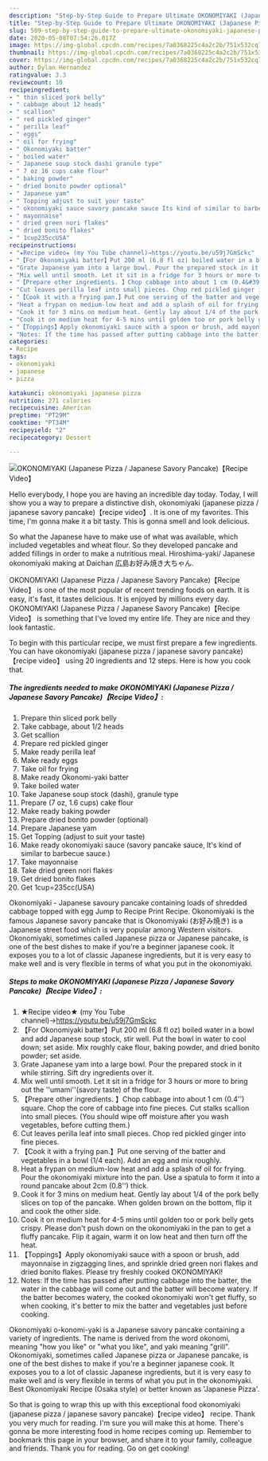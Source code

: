 ```yaml
---
description: "Step-by-Step Guide to Prepare Ultimate OKONOMIYAKI (Japanese Pizza / Japanese Savory Pancake)【Recipe Video】"
title: "Step-by-Step Guide to Prepare Ultimate OKONOMIYAKI (Japanese Pizza / Japanese Savory Pancake)【Recipe Video】"
slug: 509-step-by-step-guide-to-prepare-ultimate-okonomiyaki-japanese-pizza-japanese-savory-pancakerecipe-video
date: 2020-05-08T07:54:26.017Z
image: https://img-global.cpcdn.com/recipes/7a0368225c4a2c2b/751x532cq70/okonomiyaki-japanese-pizza-japanese-savory-pancakerecipe-video-recipe-main-photo.jpg
thumbnail: https://img-global.cpcdn.com/recipes/7a0368225c4a2c2b/751x532cq70/okonomiyaki-japanese-pizza-japanese-savory-pancakerecipe-video-recipe-main-photo.jpg
cover: https://img-global.cpcdn.com/recipes/7a0368225c4a2c2b/751x532cq70/okonomiyaki-japanese-pizza-japanese-savory-pancakerecipe-video-recipe-main-photo.jpg
author: Dylan Hernandez
ratingvalue: 3.3
reviewcount: 10
recipeingredient:
- " thin sliced pork belly"
- " cabbage about 12 heads"
- " scallion"
- " red pickled ginger"
- " perilla leaf"
- " eggs"
- " oil for frying"
- " Okonomiyaki batter"
- " boiled water"
- " Japanese soup stock dashi granule type"
- " 7 oz 16 cups cake flour"
- " baking powder"
- " dried bonito powder optional"
- " Japanese yam"
- " Topping adjust to suit your taste"
- " okonomiyaki sauce savory pancake sauce Its kind of similar to barbecue sauce"
- " mayonnaise"
- " dried green nori flakes"
- " dried bonito flakes"
- " 1cup235ccUSA"
recipeinstructions:
- "★Recipe video★ (my You Tube channel)→https://youtu.be/u59j7GmSckc"
- "【For Okonomiyaki batter】Put 200 ml (6.8 fl oz) boiled water in a bowl and add Japanese soup stock, stir well. Put the bowl in water to cool down; set aside. Mix roughly cake flour, baking powder, and dried bonito powder; set aside."
- "Grate Japanese yam into a large bowl. Pour the prepared stock in it while stirring. Sift dry ingredients over it."
- "Mix well until smooth. Let it sit in a fridge for 3 hours or more to bring out the &#39;&#39;umami&#39;&#39;(savory taste) of the flour."
- "【Prepare other ingredients. 】Chop cabbage into about 1 cm (0.4&#39;&#39;) square. Chop the core of cabbage into fine pieces. Cut stalks scallion into small pieces. (You should wipe off moisture after you wash vegetables, before cutting them.)"
- "Cut leaves perilla leaf into small pieces. Chop red pickled ginger into fine pieces."
- "【Cook it with a frying pan.】Put one serving of the batter and vegetables in a bowl (1/4 each). Add an egg and mix roughly."
- "Heat a frypan on medium-low heat and add a splash of oil for frying. Pour the okonomiyaki mixture into the pan. Use a spatula to form it into a round pancake about 2cm (0.8&#39;&#39;) thick."
- "Cook it for 3 mins on medium heat. Gently lay about 1/4 of the pork belly slices on top of the pancake. When golden brown on the bottom, flip it and cook the other side."
- "Cook it on medium heat for 4-5 mins until golden too or pork belly gets crispy. Please don&#39;t push down on the okonomiyaki in the pan to get a fluffy pancake. Flip it again, warm it on low heat and then turn off the heat."
- "【Toppings】Apply okonomiyaki sauce with a spoon or brush, add mayonnaise in zigzagging lines, and sprinkle dried green nori flakes and dried bonito flakes. Please try freshly cooked OKONOMIYAKI!"
- "Notes: If the time has passed after putting cabbage into the batter, the water in the cabbage will come out and the batter will become watery. If the batter becomes watery, the cooked okonomiyaki won&#39;t get fluffy, so when cooking, it&#39;s better to mix the batter and vegetables just before cooking."
categories:
- Recipe
tags:
- okonomiyaki
- japanese
- pizza

katakunci: okonomiyaki japanese pizza 
nutrition: 271 calories
recipecuisine: American
preptime: "PT29M"
cooktime: "PT34M"
recipeyield: "2"
recipecategory: Dessert

---
```



![OKONOMIYAKI (Japanese Pizza / Japanese Savory Pancake)【Recipe Video】](https://img-global.cpcdn.com/recipes/7a0368225c4a2c2b/751x532cq70/okonomiyaki-japanese-pizza-japanese-savory-pancakerecipe-video-recipe-main-photo.jpg)

Hello everybody, I hope you are having an incredible day today. Today, I will show you a way to prepare a distinctive dish, okonomiyaki (japanese pizza / japanese savory pancake)【recipe video】. It is one of my favorites. This time, I'm gonna make it a bit tasty. This is gonna smell and look delicious.

So what the Japanese have to make use of what was available, which included vegetables and wheat flour. So they developed pancake and added fillings in order to make a nutritious meal. Hiroshima-yaki/ Japanese okonomiyaki making at Daichan 広島お好み焼き大ちゃん.

OKONOMIYAKI (Japanese Pizza / Japanese Savory Pancake)【Recipe Video】 is one of the most popular of recent trending foods on earth. It is easy, it's fast, it tastes delicious. It is enjoyed by millions every day. OKONOMIYAKI (Japanese Pizza / Japanese Savory Pancake)【Recipe Video】 is something that I've loved my entire life. They are nice and they look fantastic.


To begin with this particular recipe, we must first prepare a few ingredients. You can have okonomiyaki (japanese pizza / japanese savory pancake)【recipe video】 using 20 ingredients and 12 steps. Here is how you cook that.

<!--inarticleads1-->

##### The ingredients needed to make OKONOMIYAKI (Japanese Pizza / Japanese Savory Pancake)【Recipe Video】:

1. Prepare  thin sliced pork belly
1. Take  cabbage, about 1/2 heads
1. Get  scallion
1. Prepare  red pickled ginger
1. Make ready  perilla leaf
1. Make ready  eggs
1. Take  oil for frying
1. Make ready  Okonomi-yaki batter
1. Take  boiled water
1. Take  Japanese soup stock (dashi), granule type
1. Prepare  (7 oz, 1.6 cups) cake flour
1. Make ready  baking powder
1. Prepare  dried bonito powder (optional)
1. Prepare  Japanese yam
1. Get  Topping (adjust to suit your taste)
1. Make ready  okonomiyaki sauce (savory pancake sauce, It&#39;s kind of similar to barbecue sauce.)
1. Take  mayonnaise
1. Take  dried green nori flakes
1. Get  dried bonito flakes
1. Get  1cup=235cc(USA)


Okonomiyaki - Japanese savoury pancake containing loads of shredded cabbage topped with egg Jump to Recipe Print Recipe. Okonomiyaki is the famous Japanese savory pancake that is Okonomiyaki (お好み焼き) is a Japanese street food which is very popular among Western visitors. Okonomiyaki, sometimes called Japanese pizza or Japanese pancake, is one of the best dishes to make if you&#39;re a beginner japanese cook. It exposes you to a lot of classic Japanese ingredients, but it is very easy to make well and is very flexible in terms of what you put in the okonomiyaki. 

<!--inarticleads2-->

##### Steps to make OKONOMIYAKI (Japanese Pizza / Japanese Savory Pancake)【Recipe Video】:

1. ★Recipe video★ (my You Tube channel)→https://youtu.be/u59j7GmSckc
1. 【For Okonomiyaki batter】Put 200 ml (6.8 fl oz) boiled water in a bowl and add Japanese soup stock, stir well. Put the bowl in water to cool down; set aside. Mix roughly cake flour, baking powder, and dried bonito powder; set aside.
1. Grate Japanese yam into a large bowl. Pour the prepared stock in it while stirring. Sift dry ingredients over it.
1. Mix well until smooth. Let it sit in a fridge for 3 hours or more to bring out the &#39;&#39;umami&#39;&#39;(savory taste) of the flour.
1. 【Prepare other ingredients. 】Chop cabbage into about 1 cm (0.4&#39;&#39;) square. Chop the core of cabbage into fine pieces. Cut stalks scallion into small pieces. (You should wipe off moisture after you wash vegetables, before cutting them.)
1. Cut leaves perilla leaf into small pieces. Chop red pickled ginger into fine pieces.
1. 【Cook it with a frying pan.】Put one serving of the batter and vegetables in a bowl (1/4 each). Add an egg and mix roughly.
1. Heat a frypan on medium-low heat and add a splash of oil for frying. Pour the okonomiyaki mixture into the pan. Use a spatula to form it into a round pancake about 2cm (0.8&#39;&#39;) thick.
1. Cook it for 3 mins on medium heat. Gently lay about 1/4 of the pork belly slices on top of the pancake. When golden brown on the bottom, flip it and cook the other side.
1. Cook it on medium heat for 4-5 mins until golden too or pork belly gets crispy. Please don&#39;t push down on the okonomiyaki in the pan to get a fluffy pancake. Flip it again, warm it on low heat and then turn off the heat.
1. 【Toppings】Apply okonomiyaki sauce with a spoon or brush, add mayonnaise in zigzagging lines, and sprinkle dried green nori flakes and dried bonito flakes. Please try freshly cooked OKONOMIYAKI!
1. Notes: If the time has passed after putting cabbage into the batter, the water in the cabbage will come out and the batter will become watery. If the batter becomes watery, the cooked okonomiyaki won&#39;t get fluffy, so when cooking, it&#39;s better to mix the batter and vegetables just before cooking.


Okonomiyaki o-konomi-yaki is a Japanese savory pancake containing a variety of ingredients. The name is derived from the word okonomi, meaning &#34;how you like&#34; or &#34;what you like&#34;, and yaki meaning &#34;grill&#34;. Okonomiyaki, sometimes called Japanese pizza or Japanese pancake, is one of the best dishes to make if you&#39;re a beginner japanese cook. It exposes you to a lot of classic Japanese ingredients, but it is very easy to make well and is very flexible in terms of what you put in the okonomiyaki. Best Okonomiyaki Recipe (Osaka style) or better known as &#39;Japanese Pizza&#39;. 

So that is going to wrap this up with this exceptional food okonomiyaki (japanese pizza / japanese savory pancake)【recipe video】 recipe. Thank you very much for reading. I'm sure you will make this at home. There's gonna be more interesting food in home recipes coming up. Remember to bookmark this page in your browser, and share it to your family, colleague and friends. Thank you for reading. Go on get cooking!
